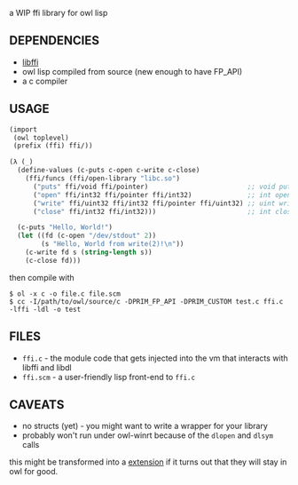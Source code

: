 a WIP ffi library for owl lisp

## DEPENDENCIES

- [libffi](https://sourceware.org/libffi/)
- owl lisp compiled from source (new enough to have FP_API)
- a c compiler

## USAGE

```scheme
(import
 (owl toplevel)
 (prefix (ffi) ffi/))

(λ (_)
  (define-values (c-puts c-open c-write c-close)
    (ffi/funcs (ffi/open-library "libc.so")
      ("puts" ffi/void ffi/pointer)                         ;; void puts(char*)
      ("open" ffi/int32 ffi/pointer ffi/int32)              ;; int open(char*, int)
      ("write" ffi/uint32 ffi/int32 ffi/pointer ffi/uint32) ;; uint write(int, void*, uint)
      ("close" ffi/int32 ffi/int32)))                       ;; int close(int)

  (c-puts "Hello, World!")
  (let ((fd (c-open "/dev/stdout" 2))
        (s "Hello, World from write(2)!\n"))
    (c-write fd s (string-length s))
    (c-close fd)))
```

then compile with

```shell
$ ol -x c -o file.c file.scm
$ cc -I/path/to/owl/source/c -DPRIM_FP_API -DPRIM_CUSTOM test.c ffi.c -lffi -ldl -o test
```

## FILES

- `ffi.c` - the module code that gets injected into the vm that interacts with libffi and libdl
- `ffi.scm` - a user-friendly lisp front-end to `ffi.c`

## CAVEATS

- no structs (yet) - you might want to write a wrapper for your library
- probably won't run under owl-winrt because of the `dlopen` and `dlsym` calls

this might be transformed into a [extension](https://gitlab.com/owl-lisp/owl/-/tree/master/ext?ref_type=heads)
if it turns out that they will stay in owl for good.

